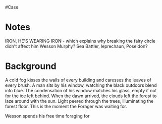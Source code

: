 #Case 
# Notes
IRON, HE'S WEARING IRON - which explains why breaking the fairy circle didn't affect him
Wesson Murphy? Sea Battler, leprechaun, Poseidon?
# Background
A cold fog kisses the walls of every building and caresses the leaves of every brush. A man sits by his window, watching the black outdoors blend into blue. The condensation of his window matches his glass, empty if not for the ice left behind. When the dawn arrived, the clouds left the forest to laze around with the sun. Light peered through the trees, illuminating the forest floor. This is the moment the Forager was waiting for.

Wesson spends his free time foraging for 